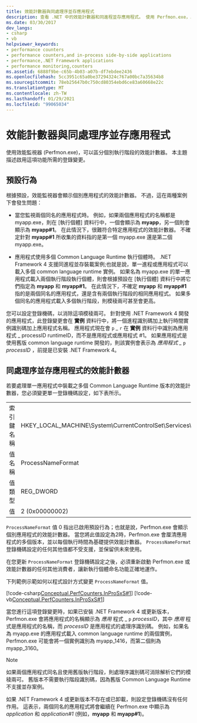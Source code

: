 ```yaml
---
title: 效能計數器與同處理序並存應用程式
description: 查看 .NET 中的效能計數器和同進程並存應用程式。 使用 Perfmon.exe，以每個執行時間為基礎來區分效能計數器。
ms.date: 03/30/2017
dev_langs:
- csharp
- vb
helpviewer_keywords:
- performance counters
- performance counters,and in-process side-by-side applications
- performance,.NET Framework applications
- performance monitoring,counters
ms.assetid: 6888f9be-c65b-4b03-a07b-df7ebdee2436
ms.openlocfilehash: 5cc3951c65a0be37294324c767a00bc7a35634b8
ms.sourcegitcommit: 78eb25647b0c750cd80354ebd6ce83a60668e22c
ms.translationtype: MT
ms.contentlocale: zh-TW
ms.lasthandoff: 01/29/2021
ms.locfileid: "99065034"
---
```

# <a name="performance-counters-and-in-process-side-by-side-applications"></a>效能計數器與同處理序並存應用程式

使用效能監視器 (Perfmon.exe)，可以區分個別執行階段的效能計數器。 本主題描述啟用這項功能所需的登錄變更。  
  
## <a name="the-default-behavior"></a>預設行為  

 根據預設，效能監視器會顯示個別應用程式的效能計數器。 不過，這在兩種案例下會發生問題：  
  
- 當您監視兩個同名的應用程式時。 例如，如果兩個應用程式的名稱都是 myapp.exe，則在 [執行個體] 資料行中，一個會顯示為 **myapp**，另一個則會顯示為 **myapp#1**。 在此情況下，很難符合特定應用程式的效能計數器。 不確定針對 **myapp#1** 所收集的資料指的是第一個 myapp.exe 還是第二個 myapp.exe。  
  
- 應用程式使用多個 Common Language Runtime 執行個體時。 .NET Framework 4 支援同進程並存裝載案例;也就是說，單一進程或應用程式可以載入多個 common language runtime 實例。 如果名為 myapp.exe 的單一應用程式載入兩個執行階段執行個體，則會根據預設在 [執行個體] 資料行中將它們指定為 **myapp** 和 **myapp#1**。 在此情況下，不確定 **myapp** 和 **myapp#1** 指的是兩個同名的應用程式，還是含有兩個執行階段的相同應用程式。 如果多個同名的應用程式載入多個執行階段，則模稜兩可甚至會更高。  
  
 您可以設定登錄機碼，以消除這項模稜兩可。 針對使用 .NET Framework 4 開發的應用程式，此登錄變更會在 **實例** 資料行中，將一個進程識別碼加上執行時間實例識別碼加上應用程式名稱。 應用程式現在會  `p`  \_ `r` 在 **實例** 資料行中識別為應用程式 _ processID runtimeID，而不是應用程式或應用程式 #1。 如果應用程式是使用舊版 common language runtime 開發的，則該實例會表示為 *應用程式 \_* `p` *processID* ，前提是已安裝 .NET Framework 4。  
  
## <a name="performance-counters-for-in-process-side-by-side-applications"></a>同處理序並存應用程式的效能計數器  

 若要處理單一應用程式中裝載之多個 Common Language Runtime 版本的效能計數器，您必須變更單一登錄機碼設定，如下表所示。  
  
|||  
|-|-|  
|索引鍵名稱|HKEY_LOCAL_MACHINE\System\CurrentControlSet\Services\\.NETFramework\Performance|  
|值名稱|ProcessNameFormat|  
|值類型|REG_DWORD|  
|值|2 (0x00000002) |
  
 `ProcessNameFormat` 值 0 指出已啟用預設行為；也就是說，Perfmon.exe 會顯示個別應用程式的效能計數器。 當您將此值設定為2時，Perfmon.exe 會厘清應用程式的多個版本，並以每個執行時間為基礎提供效能計數器。 `ProcessNameFormat` 登錄機碼設定的任何其他值都不受支援，並保留供未來使用。
  
 在您更新 `ProcessNameFormat` 登錄機碼設定之後，必須重新啟動 Perfmon.exe 或效能計數器的任何其他消費者，讓新執行個體命名功能正確地運作。  
  
 下列範例示範如何以程式設計方式變更 `ProcessNameFormat` 值。  
  
 [!code-csharp[Conceptual.PerfCounters.InProSxS#1](../../../samples/snippets/csharp/VS_Snippets_CLR/conceptual.perfcounters.inprosxs/cs/regsetting1.cs#1)]
 [!code-vb[Conceptual.PerfCounters.InProSxS#1](../../../samples/snippets/visualbasic/VS_Snippets_CLR/conceptual.perfcounters.inprosxs/vb/regsetting1.vb#1)]  
  
 當您進行這項登錄變更時，如果已安裝 .NET Framework 4 或更新版本，Perfmon.exe 會將應用程式的名稱顯示為 *應用* 程式 _ `p` *processID*，其中 *應用* 程式是應用程式的名稱，而 *processID* 是應用程式的處理序識別碼。 例如，如果名為 myapp.exe 的應用程式載入 common language runtime 的兩個實例，Perfmon.exe 可能會將一個實例識別為 myapp_1416，而第二個則為 myapp_3160。
  
> [!NOTE]
> 如果兩個應用程式同名且使用舊版執行階段，則處理序識別碼可消除解析它們的模稜兩可。 舊版本不需要執行階段識別碼，因為舊版 Common Language Runtime 不支援並存案例。  
  
 如果 .NET Framework 4 或更新版本不存在或已卸載，則設定登錄機碼沒有任何作用。 這表示，兩個同名的應用程式將會繼續在 Perfmon.exe 中顯示為 *application* 和 *application#1* (例如，**myapp** 和 **myapp#1**)。
